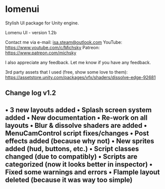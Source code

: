 # lomenui
Stylish UI package for Unity engine.

Lomenu UI - version 1.2b

Contact me via e-mail: isa.steam@outlook.com
YouTube: https://www.youtube.com/c/Michsky
Patreon: https://www.patreon.com/michsky

I also appreciate any feedback. Let me know if you have any feedback.

3rd party assets that I used (free, show some love to them):
https://assetstore.unity.com/packages/vfx/shaders/dissolve-edge-92681


Change log v1.2
----------------------------------------------------------
• 3 new layouts added
• Splash screen system added
• New documentation
• Re-work on all layouts
• Blur & dissolve shaders are added
• MenuCamControl script fixes/changes
• Post effects added (because why not)
• New sprites added (hud, buttons, etc.)
• Script classes changed (due to compatibly)
• Scripts are categorized (now it looks better in inspector)
• Fixed some warnings and errors
• Flample layout deleted (because it was way too simple)
----------------------------------------------------------
